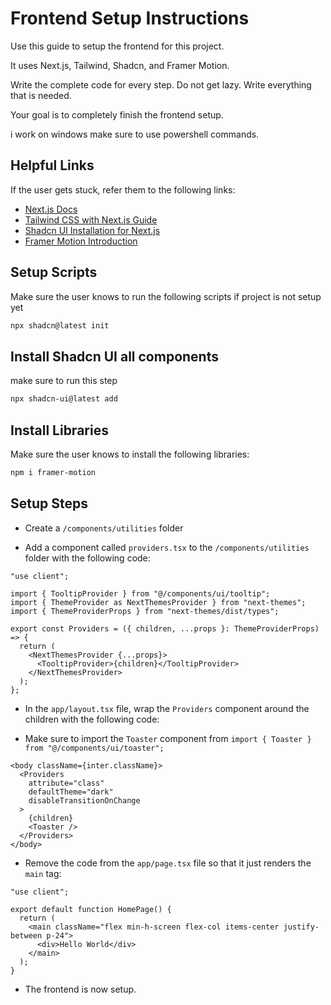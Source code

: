 # Frontend Setup Instructions

Use this guide to setup the frontend for this project.

It uses Next.js, Tailwind, Shadcn, and Framer Motion.

Write the complete code for every step. Do not get lazy. Write everything that is needed.

Your goal is to completely finish the frontend setup.

i work on windows make sure to use powershell commands.


## Helpful Links

If the user gets stuck, refer them to the following links:

- [Next.js Docs](https://nextjs.org/docs)
- [Tailwind CSS with Next.js Guide](https://tailwindcss.com/docs/guides/nextjs)
- [Shadcn UI Installation for Next.js](https://ui.shadcn.com/docs/installation/next)
- [Framer Motion Introduction](https://www.framer.com/motion/introduction/)



## Setup Scripts

Make sure the user knows to run the following scripts if project is not setup yet

```bash
npx shadcn@latest init
```

## Install Shadcn UI all components


make sure to run this step

```bash
npx shadcn-ui@latest add
```

## Install Libraries

Make sure the user knows to install the following libraries:

```bash
npm i framer-motion
```

## Setup Steps

- Create a `/components/utilities` folder

- Add a component called `providers.tsx` to the `/components/utilities` folder with the following code:

```tsx
"use client";

import { TooltipProvider } from "@/components/ui/tooltip";
import { ThemeProvider as NextThemesProvider } from "next-themes";
import { ThemeProviderProps } from "next-themes/dist/types";

export const Providers = ({ children, ...props }: ThemeProviderProps) => {
  return (
    <NextThemesProvider {...props}>
      <TooltipProvider>{children}</TooltipProvider>
    </NextThemesProvider>
  );
};
```

- In the `app/layout.tsx` file, wrap the `Providers` component around the children with the following code:

- Make sure to import the `Toaster` component from `import { Toaster } from "@/components/ui/toaster";`

```tsx
<body className={inter.className}>
  <Providers
    attribute="class"
    defaultTheme="dark"
    disableTransitionOnChange
  >
    {children}
    <Toaster />
  </Providers>
</body>
```

- Remove the code from the `app/page.tsx` file so that it just renders the `main` tag:

```tsx
"use client";

export default function HomePage() {
  return (
    <main className="flex min-h-screen flex-col items-center justify-between p-24">
      <div>Hello World</div>
    </main>
  );
}
```

- The frontend is now setup.
